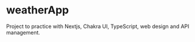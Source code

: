 # weatherApp
Project to practice with Nextjs, Chakra UI, TypeScript, web design and API management.
